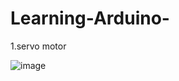 # Learning-Arduino-
1.servo motor

![image](https://github.com/AhmedMohamedAshour2025/Learning-Arduino-/assets/139715677/d48d53fa-1ef1-444b-b3a0-9342dee4d642)
